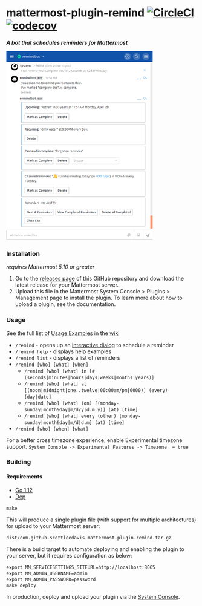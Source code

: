 # mattermost-plugin-remind [![CircleCI](https://circleci.com/gh/scottleedavis/mattermost-plugin-remind/tree/master.svg?style=svg)](https://circleci.com/gh/scottleedavis/mattermost-plugin-remind/tree/master)  [![codecov](https://codecov.io/gh/scottleedavis/mattermost-plugin-remind/branch/master/graph/badge.svg)](https://codecov.io/gh/scottleedavis/mattermost-plugin-remind)

_**A bot that schedules reminders for Mattermost**_

<img src="buttons.jpg" height="500">

### Installation

_requires Mattermost 5.10 or greater_

1) Go to the [releases page](https://github.com/scottleedavis/mattermost-plugin-remind/releases) of this GitHub repository and download the latest release for your Mattermost server.
2) Upload this file in the Mattermost System Console > Plugins > Management page to install the plugin. To learn more about how to upload a plugin, see the documentation.
    
### Usage

See the full list of [Usage Examples](https://github.com/scottleedavis/mattermost-plugin-remind/wiki/Usage) in the [wiki](https://github.com/scottleedavis/mattermost-plugin-remind/wiki) 
* `/remind` - opens up an [interactive dialog](https://docs.mattermost.com/developer/interactive-dialogs.html) to schedule a reminder
* `/remind help` - displays help examples
* `/remind list` - displays a list of reminders
* `/remind [who] [what] [when]`
  * `/remind [who] [what] in [# (seconds|minutes|hours|days|weeks|months|years)]`
  * `/remind [who] [what] at [(noon|midnight|one..twelve|00:00am/pm|0000)] (every) [day|date]`
  * `/remind [who] [what] (on) [(monday-sunday|month&day|m/d/y|d.m.y)] (at) [time]`
  * `/remind [who] [what] every (other) [monday-sunday|month&day|m/d|d.m] (at) [time]`
* `/remind [who] [when] [what]`

For a better cross timezone experience, enable Experimental timezone support.
`System Console -> Experimental Features -> Timezone  = true`

### Building 

#### Requirements
* [Go 1.12](https://golang.org/)
* [Dep](https://github.com/golang/dep)

```
make
```

This will produce a single plugin file (with support for multiple architectures) for upload to your Mattermost server:

```
dist/com.github.scottleedavis.mattermost-plugin-remind.tar.gz
```

There is a build target to automate deploying and enabling the plugin to your server, but it requires configuration as below:
```
export MM_SERVICESETTINGS_SITEURL=http://localhost:8065
export MM_ADMIN_USERNAME=admin
export MM_ADMIN_PASSWORD=password
make deploy
```
In production, deploy and upload your plugin via the [System Console](https://about.mattermost.com/default-plugin-uploads).

